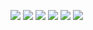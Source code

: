 ![](../Fortune_Telling_Through_Tongue_Reading/1.jpg)
![](../Fortune_Telling_Through_Tongue_Reading/2.jpg)
![](../Fortune_Telling_Through_Tongue_Reading/3.jpg)
![](../Fortune_Telling_Through_Tongue_Reading/4.jpg)
![](../Fortune_Telling_Through_Tongue_Reading/5.jpg)
![](../Fortune_Telling_Through_Tongue_Reading/7.jpg)
